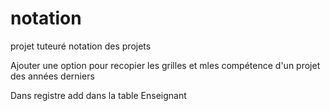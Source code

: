 # notation
projet tuteuré notation des projets


Ajouter une option pour recopier les grilles et mles compétence d'un projet des années derniers

Dans registre add dans la table Enseignant 